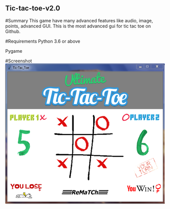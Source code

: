 ## Tic-tac-toe-v2.0

#Summary
This game have many advanced features like audio, image, points, advanced GUI. This is the most advanced gui for tic tac toe on Github.

#Requirements
Python 3.6 or above

Pygame

#Screenshot
![image](resources/sprites/shot.PNG)
